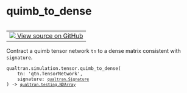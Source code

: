 # quimb_to_dense


<table class="tfo-notebook-buttons tfo-api nocontent" align="left">
<td>
  <a target="_blank" href="https://github.com/quantumlib/Qualtran/blob/main/qualtran/simulation/tensor/_dense.py#L120-L131">
    <img src="https://www.tensorflow.org/images/GitHub-Mark-32px.png" />
    View source on GitHub
  </a>
</td>
</table>



Contract a quimb tensor network `tn` to a dense matrix consistent with `signature`.


<pre class="devsite-click-to-copy prettyprint lang-py tfo-signature-link">
<code>qualtran.simulation.tensor.quimb_to_dense(
    tn: 'qtn.TensorNetwork',
    signature: <a href="../../../qualtran/Signature.html"><code>qualtran.Signature</code></a>
) -> <a href="../../../qualtran/testing/NDArray.html"><code>qualtran.testing.NDArray</code></a>
</code></pre>



<!-- Placeholder for "Used in" -->
